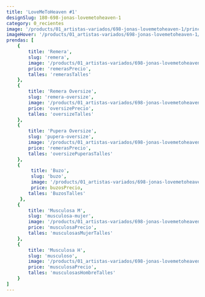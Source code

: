 ```yaml
---
title: 'LoveMeToHeaven #1'
designSlug: 180-698-jonas-lovemetoheaven-1
category: 0_recientes
image: '/products/01_artistas-variados/698-jonas-lovemetoheaven-1/principal.jpg'
imageHover: '/products/01_artistas-variados/698-jonas-lovemetoheaven-1/oversize.jpg'
prendas: [
    {   
        title: 'Remera',
        slug: 'remera',          
        image: '/products/01_artistas-variados/698-jonas-lovemetoheaven-1/normal.jpg',
        price: 'remerasPrecio',
        talles: 'remerasTalles'
    },
    {
        title: 'Remera Oversize',
        slug: 'remera-oversize',
        image: '/products/01_artistas-variados/698-jonas-lovemetoheaven-1/oversize.jpg',
        price: 'oversizePrecio',
        talles: 'oversizeTalles'
    },
    {
        title: 'Pupera Oversize',
        slug: 'pupera-oversize',
        image: '/products/01_artistas-variados/698-jonas-lovemetoheaven-1/pupera.jpg',
        price: 'remerasPrecio',
        talles: 'oversizePuperasTalles'
    },
    {
         title: 'Buzo',
         slug: 'buzo',
         image: '/products/01_artistas-variados/698-jonas-lovemetoheaven-1/buzo.jpg',
         price: buzosPrecio,
        talles: 'BuzosTalles'
     },
    {
        title: 'Musculosa M',
        slug: 'musculosa-mujer',
        image: '/products/01_artistas-variados/698-jonas-lovemetoheaven-1/musculosa.jpg',
        price: 'musculosaPrecio',
        talles: 'musculosasMujerTalles'
    },
    {
        title: 'Musculosa H',
        slug: 'musculoso',
        image: '/products/01_artistas-variados/698-jonas-lovemetoheaven-1/musculoso.jpg',
        price: 'musculosaPrecio',
        talles: 'musculosasHombreTalles'
    }
]
---
```

